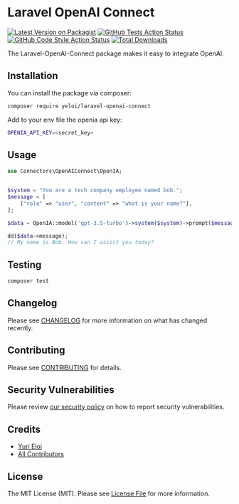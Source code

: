 # Laravel OpenAI Connect

[![Latest Version on Packagist](https://img.shields.io/packagist/v/yeloi/laravel-openai-connect.svg?style=flat-square)](https://packagist.org/packages/yeloi/laravel-openai-connect)
[![GitHub Tests Action Status](https://img.shields.io/github/actions/workflow/status/yeloi/laravel-openai-connect/run-tests.yml?branch=main&label=tests&style=flat-square)](https://github.com/yeloi/laravel-openai-connect/actions?query=workflow%3Arun-tests+branch%3Amain)
[![GitHub Code Style Action Status](https://img.shields.io/github/actions/workflow/status/yeloi/laravel-openai-connect/fix-php-code-style-issues.yml?branch=main&label=code%20style&style=flat-square)](https://github.com/yeloi/laravel-openai-connect/actions?query=workflow%3A"Fix+PHP+code+style+issues"+branch%3Amain)
[![Total Downloads](https://img.shields.io/packagist/dt/yeloi/laravel-openai-connect.svg?style=flat-square)](https://packagist.org/packages/yeloi/laravel-openai-connect)

The Laravel-OpenAI-Connect package makes it easy to integrate OpenAI.

## Installation

You can install the package via composer:

```bash
composer require yeloi/laravel-openai-connect
```

Add to your env file the openia api key:

```bash
OPENIA_API_KEY=<secret_key>
```

## Usage

```php
use Connectors\OpenAIConnect\OpenIA;


$system = "You are a tech company employee named bob.";
$message = [
    ["role" => "user", "content" => "what is your name?"],
];

$data = OpenIA::model('gpt-3.5-turbo')->system($system)->prompt($message)->options(['max_tokens' => 1000])->send();

dd($data->message);
// My name is Bob. How can I assist you today?

```

## Testing

```bash
composer test
```

## Changelog

Please see [CHANGELOG](CHANGELOG.md) for more information on what has changed recently.

## Contributing

Please see [CONTRIBUTING](CONTRIBUTING.md) for details.

## Security Vulnerabilities

Please review [our security policy](../../security/policy) on how to report security vulnerabilities.

## Credits

- [Yuri Eloi](https://github.com/yodaylay22)
- [All Contributors](../../contributors)

## License

The MIT License (MIT). Please see [License File](LICENSE.md) for more information.
